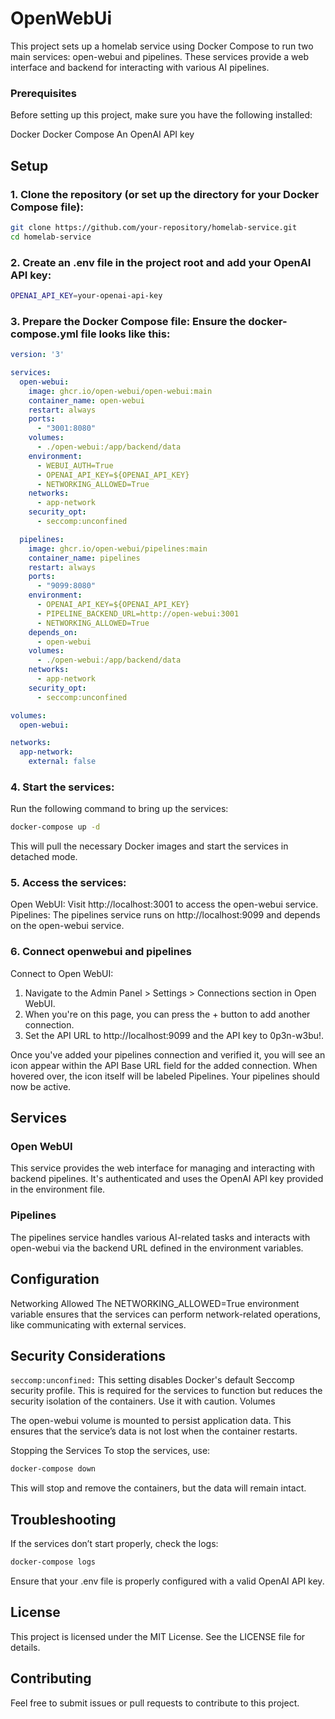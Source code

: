# OpenWebUi

This project sets up a homelab service using Docker Compose to run two main services: open-webui and pipelines. These services provide a web interface and backend for interacting with various AI pipelines.

### Prerequisites
Before setting up this project, make sure you have the following installed:

Docker
Docker Compose
An OpenAI API key

## Setup

### 1. Clone the repository (or set up the directory for your Docker Compose file):

```bash
git clone https://github.com/your-repository/homelab-service.git
cd homelab-service
```

### 2. Create an .env file in the project root and add your OpenAI API key:

```bash
OPENAI_API_KEY=your-openai-api-key
```

### 3. Prepare the Docker Compose file: Ensure the docker-compose.yml file looks like this:

```yaml
version: '3'

services:
  open-webui:
    image: ghcr.io/open-webui/open-webui:main
    container_name: open-webui
    restart: always
    ports:
      - "3001:8080"
    volumes:
      - ./open-webui:/app/backend/data
    environment:
      - WEBUI_AUTH=True
      - OPENAI_API_KEY=${OPENAI_API_KEY}
      - NETWORKING_ALLOWED=True
    networks:
      - app-network
    security_opt:
      - seccomp:unconfined

  pipelines:
    image: ghcr.io/open-webui/pipelines:main
    container_name: pipelines
    restart: always
    ports:
      - "9099:8080"
    environment:
      - OPENAI_API_KEY=${OPENAI_API_KEY}
      - PIPELINE_BACKEND_URL=http://open-webui:3001
      - NETWORKING_ALLOWED=True
    depends_on:
      - open-webui
    volumes:
      - ./open-webui:/app/backend/data
    networks:
      - app-network
    security_opt:
      - seccomp:unconfined

volumes:
  open-webui:

networks:
  app-network:
    external: false
```

### 4. Start the services:

Run the following command to bring up the services:

```bash
docker-compose up -d
```

This will pull the necessary Docker images and start the services in detached mode.

### 5. Access the services:

Open WebUI: Visit http://localhost:3001 to access the open-webui service.
Pipelines: The pipelines service runs on http://localhost:9099 and depends on the open-webui service.

### 6. Connect openwebui and pipelines

Connect to Open WebUI:

1. Navigate to the Admin Panel > Settings > Connections section in Open WebUI.
2. When you're on this page, you can press the + button to add another connection.
3. Set the API URL to http://localhost:9099 and the API key to 0p3n-w3bu!.

Once you've added your pipelines connection and verified it, you will see an icon appear within the API Base URL field for the added connection. When hovered over, the icon itself will be labeled Pipelines. Your pipelines should now be active.

## Services

### Open WebUI
This service provides the web interface for managing and interacting with backend pipelines. It's authenticated and uses the OpenAI API key provided in the environment file.

### Pipelines
The pipelines service handles various AI-related tasks and interacts with open-webui via the backend URL defined in the environment variables.

## Configuration
Networking Allowed
The NETWORKING_ALLOWED=True environment variable ensures that the services can perform network-related operations, like communicating with external services.

## Security Considerations

`seccomp:unconfined:` This setting disables Docker's default Seccomp security profile. This is required for the services to function but reduces the security isolation of the containers. Use it with caution.
Volumes

The open-webui volume is mounted to persist application data. This ensures that the service’s data is not lost when the container restarts.

Stopping the Services
To stop the services, use:

```bash
docker-compose down
```

This will stop and remove the containers, but the data will remain intact.

## Troubleshooting
If the services don’t start properly, check the logs:

```bash
docker-compose logs
```

Ensure that your .env file is properly configured with a valid OpenAI API key.

## License
This project is licensed under the MIT License. See the LICENSE file for details.

## Contributing
Feel free to submit issues or pull requests to contribute to this project.
